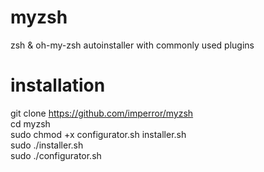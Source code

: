 # myzsh
zsh &amp; oh-my-zsh autoinstaller with commonly used plugins

# installation

git clone https://github.com/imperror/myzsh<br>
cd myzsh<br>
sudo chmod +x configurator.sh installer.sh<br>
sudo ./installer.sh<br>
sudo ./configurator.sh<br>
